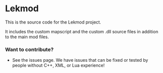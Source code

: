 # Lekmod

This is the source code for the Lekmod project.

It includes the custom mapscript and the custom .dll source files in addition to the main mod files.

### Want to contribute?
* See the issues page. We have issues that can be fixed or tested by people without C++, XML, or Lua experience!









